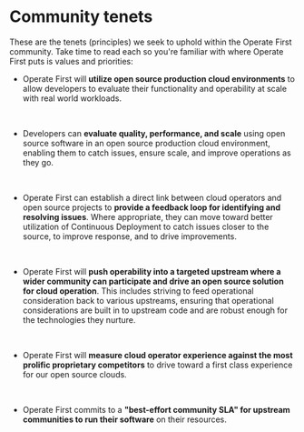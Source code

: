<!-- #region -->
# Community tenets

These are the tenets (principles) we seek to uphold within the Operate First community. Take time to read each so you're familiar with where Operate First puts is values and priorities:

- Operate First will **utilize open source production cloud environments** to allow developers to evaluate their functionality and operability at scale with real world workloads.

<br/>

- Developers can **evaluate quality, performance, and scale** using open source software in an open source production cloud environment, enabling them to catch issues, ensure scale, and improve operations as they go.

<br/>

- Operate First can establish a direct link between cloud operators and open source projects to **provide a feedback loop for identifying and resolving issues**. Where appropriate, they can move toward better utilization of Continuous Deployment to catch issues closer to the source, to improve response, and to drive improvements.

<br/>

- Operate First will **push operability into a targeted upstream where a wider community can participate and drive an open source solution for cloud operation**. This includes striving to feed operational consideration back to various upstreams, ensuring that operational considerations are built in to upstream code and are robust enough for the technologies they nurture.

<br/>

- Operate First will **measure cloud operator experience against the most prolific proprietary competitors** to drive toward a first class experience for our open source clouds.

<br/>

- Operate First commits to a **"best-effort community SLA" for upstream communities to run their software** on their resources.

<br/>

<!-- #endregion -->
